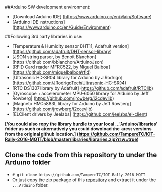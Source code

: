 ##Arduino SW development environment:  
- [Download Arduino IDE] (https://www.arduino.cc/en/Main/Software)    
- [Arduino IDE Instructions] (https://www.arduino.cc/en/Guide/Environment)     

##Following 3rd party libraries in use:   
- [Temperature & Humidity sensor DHT11, Adafruit version] (https://github.com/adafruit/DHT-sensor-library)     
- [JSON string parser, by Benoit Blanchon] (https://github.com/bblanchon/ArduinoJson)    
- [RFID Card reader MFRC522, by Miguel Balboa] (https://github.com/miguelbalboa/rfid)    
- [Ultrasonic HC-SR04 library for Arduino by J.Rodrigo] (https://github.com/JRodrigoTech/Ultrasonic-HC-SR04)    
- [RTC DS1307 library by Adafruit] (https://github.com/adafruit/RTClib)    
- [Gyroscope + accelerometer MPU-6050 library for Arduino by Jeff Rowberg] (https://github.com/jrowberg/i2cdevlib)
- [Magneto HMC5883L library for Arduino by Jeff Rowberg] (https://github.com/jrowberg/i2cdevlib)
- [ELClient drivers by Jeelabs] (https://github.com/jeelabs/el-client)    

__[You could also copy the library bundle to your local ...'Arduino/libraries' folder as such or alternatively you could download the latest versions from the original github location.] (https://github.com/TampereTC/IOT-Rally-2016-MQTT/blob/master/libraries/libraries.zip?raw=true)__

## Clone the code from this repository to under the Arduino folder
- `# git clone https://github.com/TampereTC/IOT-Rally-2016-MQTT`
- Or just copy the zip package of this [repository](https://github.com/TampereTC/IOT-Rally-2016-MQTT/archive/master.zip) and extract it under the `...Arduino` folder.


